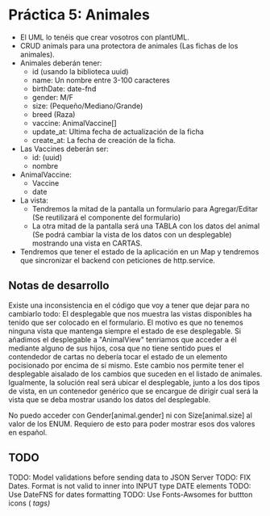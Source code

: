 # Práctica 5: Animales

-   El UML lo tenéis que crear vosotros con plantUML.
-   CRUD animals para una protectora de animales (Las fichas de los animales).
-   Animales deberán tener:
    -   id (usando la biblioteca uuid)
    -   name: Un nombre entre 3-100 caracteres
    -   birthDate: date-fnd
    -   gender: M/F
    -   size: (Pequeño/Mediano/Grande)
    -   breed (Raza)
    -   vaccine: AnimalVaccine[]
    -   update_at: Ultima fecha de actualización de la ficha
    -   create_at: La fecha de creación de la ficha.
-   Las Vaccines deberán ser:
    -   id: (uuid)
    -   nombre
-   AnimalVaccine:
    -   Vaccine
    -   date
-   La vista:
    -   Tendremos la mitad de la pantalla un formulario para Agregar/Editar (Se reutilizará el componente del formulario)
    -   La otra mitad de la pantalla será una TABLA con los datos del animal (Se podrá cambiar la vista de los datos con un desplegable)
        mostrando una vista en CARTAS.
-   Tendremos que tener el estado de la aplicación en un Map y tendremos que sincronizar el backend con peticiones de http.service.

## Notas de desarrollo

Existe una inconsistencia en el código que voy a tener que dejar para no cambiarlo todo:
El desplegable que nos muestra las vistas disponibles ha tenido que ser colocado en el formulario. El motivo es que no tenemos ninguna vista que mantenga siempre el estado de ese desplegable. Si añadimos el desplegable a "AnimalView" tenriamos que acceder a él mediante alguno de sus hijos, cosa que no tiene sentido pues el contendedor de cartas no debería tocar el estado de un elemento pocisionado por encima de sí mismo. Este cambio nos permite tener el desplegable aisalado de los cambios que suceden en el listado de animales. Igualmente, la solución real será ubicar el desplegable, junto a los dos tipos de vista, en un contenedor genérico que se encargue de dirigir cual será la vista que se deba mostrar usando los datos del desplegable.

No puedo acceder con Gender[animal.gender] ni con Size[animal.size] al valor de los ENUM. Requiero de esto para poder mostrar esos dos valores en español.

## TODO

TODO: Model validations before sending data to JSON Server
TODO: FIX Dates. Format is not valid to inner into INPUT type DATE elements
TODO: Use DateFNS for dates formatting
TODO: Use Fonts-Awsomes for buttton icons (<i> tags)
